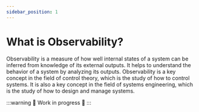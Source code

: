 ```yaml
---
sidebar_position: 1
---
```


# What is Observability?

Observability is a measure of how well internal states of a system can be inferred from knowledge of its external outputs. It helps to understand the behavior of a system by analyzing its outputs. Observability is a key concept in the field of control theory, which is the study of how to control systems. It is also a key concept in the field of systems engineering, which is the study of how to design and manage systems.

:::warning
🚧 Work in progress 🚧
:::
